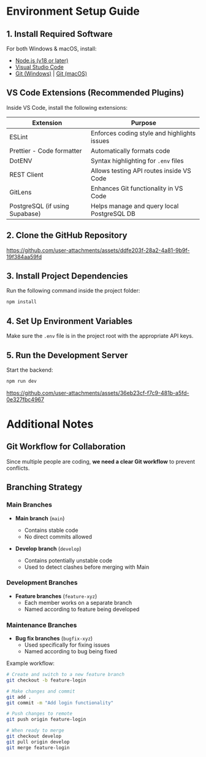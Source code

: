 # Environment Setup Guide

## 1. Install Required Software

For both Windows & macOS, install:

- [Node.js (v18 or later)](https://nodejs.org/)
- [Visual Studio Code](https://code.visualstudio.com/)
- [Git (Windows)](https://git-scm.com/download/win) | [Git (macOS)](https://git-scm.com/download/mac)

## VS Code Extensions (Recommended Plugins)

Inside VS Code, install the following extensions:

| Extension                      | Purpose                                     |
| ------------------------------ | ------------------------------------------- |
| ESLint                         | Enforces coding style and highlights issues |
| Prettier - Code formatter      | Automatically formats code                  |
| DotENV                         | Syntax highlighting for `.env` files        |
| REST Client                    | Allows testing API routes inside VS Code    |
| GitLens                        | Enhances Git functionality in VS Code       |
| PostgreSQL (if using Supabase) | Helps manage and query local PostgreSQL DB  |

## 2. Clone the GitHub Repository

https://github.com/user-attachments/assets/ddfe203f-28a2-4a81-9b9f-19f384aa59fd

## 3. Install Project Dependencies

Run the following command inside the project folder:

```bash
npm install
```

## 4. Set Up Environment Variables

Make sure the `.env` file is in the project root with the appropriate API keys.

## 5. Run the Development Server

Start the backend:

```bash
npm run dev
```

https://github.com/user-attachments/assets/36eb23cf-f7c9-481b-a5fd-0e327fbc4967

# Additional Notes

## Git Workflow for Collaboration

Since multiple people are coding, **we need a clear Git workflow** to prevent conflicts.

## Branching Strategy

### Main Branches

- **Main branch** (`main`)

    - Contains stable code
    - No direct commits allowed

- **Develop branch** (`develop`)
    - Contains potentially unstable code
    - Used to detect clashes before merging with Main

### Development Branches

- **Feature branches** (`feature-xyz`)
    - Each member works on a separate branch
    - Named according to feature being developed

### Maintenance Branches

- **Bug fix branches** (`bugfix-xyz`)
    - Used specifically for fixing issues
    - Named according to bug being fixed

Example workflow:

```bash
# Create and switch to a new feature branch
git checkout -b feature-login

# Make changes and commit
git add .
git commit -m "Add login functionality"

# Push changes to remote
git push origin feature-login

# When ready to merge
git checkout develop
git pull origin develop
git merge feature-login
```
